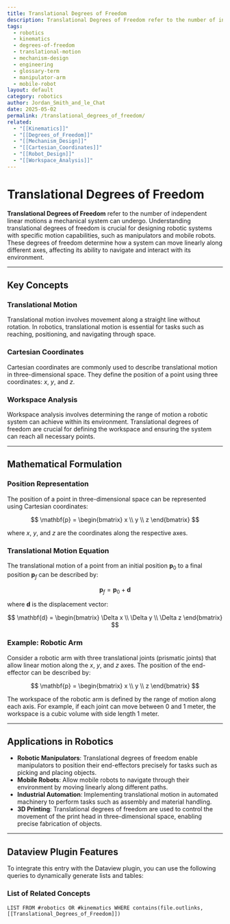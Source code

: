 ```yaml
---
title: Translational Degrees of Freedom
description: Translational Degrees of Freedom refer to the number of independent linear motions a mechanical system can undergo, crucial for understanding and designing robotic systems with specific motion capabilities.
tags:
  - robotics
  - kinematics
  - degrees-of-freedom
  - translational-motion
  - mechanism-design
  - engineering
  - glossary-term
  - manipulator-arm
  - mobile-robot
layout: default
category: robotics
author: Jordan_Smith_and_le_Chat
date: 2025-05-02
permalink: /translational_degrees_of_freedom/
related:
  - "[[Kinematics]]"
  - "[[Degrees_of_Freedom]]"
  - "[[Mechanism_Design]]"
  - "[[Cartesian_Coordinates]]"
  - "[[Robot_Design]]"
  - "[[Workspace_Analysis]]"
---
```


# Translational Degrees of Freedom

**Translational Degrees of Freedom** refer to the number of independent linear motions a mechanical system can undergo. Understanding translational degrees of freedom is crucial for designing robotic systems with specific motion capabilities, such as manipulators and mobile robots. These degrees of freedom determine how a system can move linearly along different axes, affecting its ability to navigate and interact with its environment.

---

## Key Concepts

### Translational Motion

Translational motion involves movement along a straight line without rotation. In robotics, translational motion is essential for tasks such as reaching, positioning, and navigating through space.

### Cartesian Coordinates

Cartesian coordinates are commonly used to describe translational motion in three-dimensional space. They define the position of a point using three coordinates: $x$, $y$, and $z$.

### Workspace Analysis

Workspace analysis involves determining the range of motion a robotic system can achieve within its environment. Translational degrees of freedom are crucial for defining the workspace and ensuring the system can reach all necessary points.

---

## Mathematical Formulation

### Position Representation

The position of a point in three-dimensional space can be represented using Cartesian coordinates:

$$
\mathbf{p} = \begin{bmatrix} x \\ y \\ z \end{bmatrix}
$$

where $x$, $y$, and $z$ are the coordinates along the respective axes.

### Translational Motion Equation

The translational motion of a point from an initial position $\mathbf{p}_0$ to a final position $\mathbf{p}_f$ can be described by:

$$
\mathbf{p}_f = \mathbf{p}_0 + \mathbf{d}
$$

where $\mathbf{d}$ is the displacement vector:

$$
\mathbf{d} = \begin{bmatrix} \Delta x \\ \Delta y \\ \Delta z \end{bmatrix}
$$

### Example: Robotic Arm

Consider a robotic arm with three translational joints (prismatic joints) that allow linear motion along the $x$, $y$, and $z$ axes. The position of the end-effector can be described by:

$$
\mathbf{p} = \begin{bmatrix} x \\ y \\ z \end{bmatrix}
$$

The workspace of the robotic arm is defined by the range of motion along each axis. For example, if each joint can move between 0 and 1 meter, the workspace is a cubic volume with side length 1 meter.

---

## Applications in Robotics

- **Robotic Manipulators**: Translational degrees of freedom enable manipulators to position their end-effectors precisely for tasks such as picking and placing objects.
- **Mobile Robots**: Allow mobile robots to navigate through their environment by moving linearly along different paths.
- **Industrial Automation**: Implementing translational motion in automated machinery to perform tasks such as assembly and material handling.
- **3D Printing**: Translational degrees of freedom are used to control the movement of the print head in three-dimensional space, enabling precise fabrication of objects.

---

## Dataview Plugin Features

To integrate this entry with the Dataview plugin, you can use the following queries to dynamically generate lists and tables:

### List of Related Concepts

```dataview
LIST FROM #robotics OR #kinematics WHERE contains(file.outlinks, [[Translational_Degrees_of_Freedom]])
